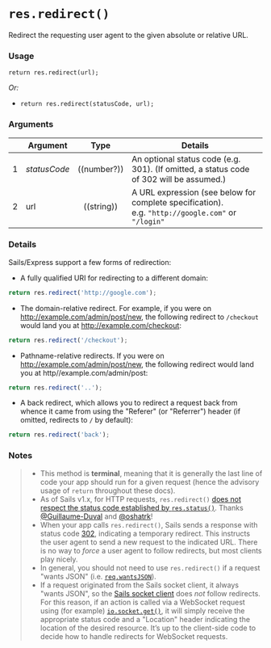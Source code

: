 # `res.redirect()`

Redirect the requesting user agent to the given absolute or relative URL.


### Usage
```usage
return res.redirect(url);
```


_Or:_
+ `return res.redirect(statusCode, url);`

### Arguments

|   | Argument       | Type        | Details |
|---|----------------|:-----------:|---------|
| 1 | _statusCode_   | ((number?)) | An optional status code (e.g. 301).  (If omitted, a status code of 302 will be assumed.)
| 2 | url            | ((string))  | A URL expression (see below for complete specification).<br/> e.g. `"http://google.com"` or `"/login"`



### Details

Sails/Express support a few forms of redirection: 

+ A fully qualified URI for redirecting to a different domain:

```javascript
return res.redirect('http://google.com');
```

+ The domain-relative redirect.  For example, if you were on http://example.com/admin/post/new, the following redirect to `/checkout` would land you at http://example.com/checkout:

```javascript
return res.redirect('/checkout');
```

+ Pathname-relative redirects. If you were on http://example.com/admin/post/new, the following redirect would land you at http//example.com/admin/post:

```javascript
return res.redirect('..');
```
+ A back redirect, which allows you to redirect a request back from whence it came from using the "Referer" (or "Referrer") header (if omitted, redirects to `/` by default):

```javascript
return res.redirect('back');
```

### Notes
> + This method is **terminal**, meaning that it is generally the last line of code your app should run for a given request (hence the advisory usage of `return` throughout these docs).
> + As of Sails v1.x, for HTTP requests, `res.redirect()` [does not respect the status code established by `res.status()`](https://github.com/balderdashy/sails-docs/pull/796#issuecomment-284224746).  Thanks [@Guillaume-Duval](https://github.com/Guillaume-Duval) and [@oshatrk](https://github.com/oshatrk)!
> + When your app calls `res.redirect()`, Sails sends a response with status code [302](http://en.wikipedia.org/wiki/List_of_HTTP_status_codes#3xx_Redirection), indicating a temporary redirect.  This instructs the user agent to send a new request to the indicated URL.  There is no way to _force_ a user agent to follow redirects, but most clients play nicely.
> + In general, you should not need to use `res.redirect()` if a request "wants JSON" (i.e. [`req.wantsJSON`](https://sailsjs.com/documentation/reference/request-req/req-wants-json)).
> + If a request originated from the Sails socket client, it always "wants JSON", so the [Sails socket client](https://sailsjs.com/documentation/reference/web-sockets/socket-client) does _not_ follow redirects. For this reason, if an action is called via a WebSocket request using (for example) [`io.socket.get()`](https://sailsjs.com/documentation/reference/web-sockets/socket-client/io-socket-get), it will simply receive the appropriate status code and a "Location" header indicating the location of the desired resource.  It&rsquo;s up to the client-side code to decide how to handle redirects for WebSocket requests.



<docmeta name="displayName" value="res.redirect()">
<docmeta name="pageType" value="method">

